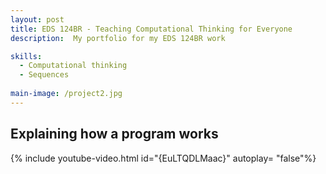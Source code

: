 ```yaml
---
layout: post
title: EDS 124BR - Teaching Computational Thinking for Everyone
description:  My portfolio for my EDS 124BR work

skills: 
  - Computational thinking
  - Sequences
  
main-image: /project2.jpg
---
```


## Explaining how a program works
{% include youtube-video.html id="{EuLTQDLMaac}" autoplay= "false"%}
